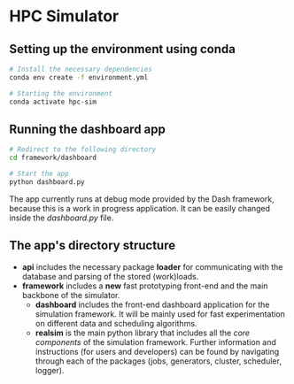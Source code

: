 # HPC Simulator

## Setting up the environment using conda

```bash
# Install the necessary dependencies
conda env create -f environment.yml

# Starting the environment
conda activate hpc-sim
```

## Running the dashboard app

```bash
# Redirect to the following directory
cd framework/dashboard

# Start the app
python dashboard.py
```

The app currently runs at debug mode provided by the Dash framework, because
this is a work in progress application. It can be easily changed inside the
*dashboard.py* file.

## The app's directory structure
- **api** includes the necessary package **loader** for communicating with
  the database and parsing of the stored (work)loads.
- **framework** includes a **new** fast prototyping front-end and the main
  backbone of the simulator.
    - **dashboard** includes the front-end dashboard application for the
      simulation framework. It will be mainly used for fast experimentation on
      different data and scheduling algorithms.
    - **realsim** is the main python library that includes all the *core
      components* of the simulation framework. Further information and
      instructions (for users and developers) can be found by navigating through
      each of the packages (jobs, generators, cluster, scheduler, logger).
